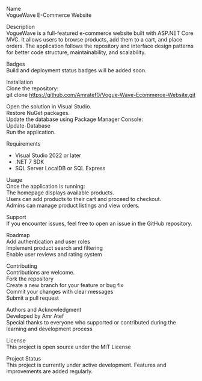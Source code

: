 Name  
VogueWave E-Commerce Website

Description  
VogueWave is a full-featured e-commerce website built with ASP.NET Core MVC. It allows users to browse products, add them to a cart, and place orders. The application follows the repository and interface design patterns for better code structure, maintainability, and scalability.

Badges  
Build and deployment status badges will be added soon.

Installation  
Clone the repository:  
git clone https://github.com/Amratef0/Vogue-Wave-Ecommerce-Website.git

Open the solution in Visual Studio.  
Restore NuGet packages.  
Update the database using Package Manager Console:  
Update-Database  
Run the application.

Requirements  
- Visual Studio 2022 or later  
- .NET 7 SDK  
- SQL Server LocalDB or SQL Express

Usage  
Once the application is running:  
The homepage displays available products.  
Users can add products to their cart and proceed to checkout.  
Admins can manage product listings and view orders.

Support  
If you encounter issues, feel free to open an issue in the GitHub repository.

Roadmap  
Add authentication and user roles  
Implement product search and filtering  
Enable user reviews and rating system

Contributing  
Contributions are welcome.  
Fork the repository  
Create a new branch for your feature or bug fix  
Commit your changes with clear messages  
Submit a pull request

Authors and Acknowledgment  
Developed by Amr Atef  
Special thanks to everyone who supported or contributed during the learning and development process

License  
This project is open source under the MIT License

Project Status  
This project is currently under active development. Features and improvements are added regularly.
